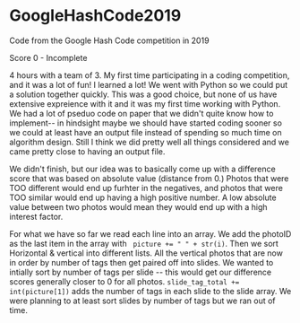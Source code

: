 # GoogleHashCode2019
Code from the Google Hash Code competition in 2019

Score 0 - Incomplete

4 hours with a team of 3. My first time participating in a coding competition, and it was a lot of fun! I learned a lot! We went with Python so we could put a solution together quickly. This was a good choice, but none of us have extensive expreience with it and it was my first time working with Python. We had a lot of pseduo code on paper that we didn't quite know how to implement-- in hindsight maybe we should have started coding sooner so we could at least have an output file instead of spending so much time on algorithm design. Still I think we did pretty well all things considered and we came pretty close to having an output file.

We didn't finish, but our idea was to basically come up with a difference score that was based on absolute value (distance from 0.) Photos that were TOO different would end up furhter in the negatives, and photos that were TOO similar would end up having a high positive number. A low absolute value between two photos would mean they would end up with a high interest factor. 

For what we have so far we read each line into an array. We add the photoID as the last item in the array with ` picture += " " + str(i)`.  Then we sort Horizontal  & vertical into different lists. All the vertical photos that are now in order by number of tags then get paired off into slides. We wanted to intially sort by number of tags per slide -- this would get our difference scores generally closer to 0 for all photos. `slide_tag_total += int(picture[1])` adds the number of tags in each slide to the slide array. We were planning to at least sort slides by number of tags but we ran out of time.
